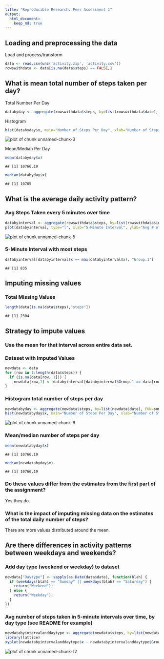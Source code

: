 ```yaml
---
title: "Reproducible Research: Peer Assessment 1"
output: 
  html_document:
    keep_md: true
---
```




## Loading and preprocessing the data
Load and process/transform

```r
data <- read.csv(unz('activity.zip', 'activity.csv'))
rowswithdata <- data[is.na(data$steps) == FALSE,]
```


## What is mean total number of steps taken per day?
Total Number Per Day

```r
databyday <- aggregate(rowswithdata$steps, by=list(rowswithdata$date), FUN=sum)
```

Histogram

```r
hist(databyday$x, main="Number of Steps Per Day", xlab="Number of Steps Per Day")
```

![plot of chunk unnamed-chunk-3](figure/unnamed-chunk-3-1.png) 

Mean/Median Per Day

```r
mean(databyday$x)
```

```
## [1] 10766.19
```

```r
median(databyday$x)
```

```
## [1] 10765
```

## What is the average daily activity pattern?
### Avg Steps Taken every 5 minutes over time

```r
databyinterval <- aggregate(rowswithdata$steps, by=list(rowswithdata$interval), FUN=mean)
plot(databyinterval, type="l", xlab="5-Minute Interval", ylab="Avg # of Steps")
```

![plot of chunk unnamed-chunk-5](figure/unnamed-chunk-5-1.png) 

### 5-Minute Interval with most steps

```r
databyinterval[databyinterval$x == max(databyinterval$x), "Group.1"]
```

```
## [1] 835
```

## Imputing missing values
### Total Missing Values

```r
length(data[is.na(data$steps),"steps"])
```

```
## [1] 2304
```

## Strategy to impute values
### Use the mean for that interval across entire data set.

### Dataset with Imputed Values

```r
newdata <- data
for (row in 1:length(data$steps)) {
  if (is.na(data[row, 1])) {
    newdata[row,1] <- databyinterval[databyinterval$Group.1 == data[row,3], "x"]   }
}
```

### Histogram total number of steps per day

```r
newdatabyday <- aggregate(newdata$steps, by=list(newdata$date), FUN=sum)
hist(newdatabyday$x, main="Number of Steps Per Day", xlab="Number of Steps Per Day")
```

![plot of chunk unnamed-chunk-9](figure/unnamed-chunk-9-1.png) 

### Mean/median number of steps per day

```r
mean(newdatabyday$x)
```

```
## [1] 10766.19
```

```r
median(newdatabyday$x)
```

```
## [1] 10766.19
```

### Do these values differ from the estimates from the first part of the assignment?
Yes they do.

### What is the impact of imputing missing data on the estimates of the total daily number of steps?
There are more values distributed around the mean.

## Are there differences in activity patterns between weekdays and weekends?
### Add day type (weekend or weekday) to dataset

```r
newdata["Daytype"] <- sapply(as.Date(data$date), function(blah) {
  if (weekdays(blah) == "Sunday" || weekdays(blah) == "Saturday") {
    return("Weekend");
  } else {
    return("Weekday");
  }
})
```

### Avg number of steps taken in 5-minute intervals over time, by day type (see README for example)

```r
newdatabyintervalanddaytype <- aggregate(newdata$steps, by=list(newdata$interval, newdata$Daytype), FUN=mean)
library(lattice)
xyplot(newdatabyintervalanddaytype$x ~ newdatabyintervalanddaytype$Group.1 | newdatabyintervalanddaytype$Group.2, type="l", ylab="Number of Steps", xlab="Interval", layout=c(1,2))
```

![plot of chunk unnamed-chunk-12](figure/unnamed-chunk-12-1.png) 
